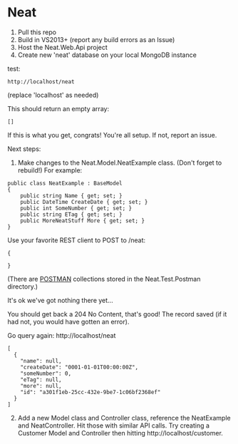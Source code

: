 # Neat

1. Pull this repo
2. Build in VS2013+ (report any build errors as an Issue)
3. Host the Neat.Web.Api project
4. Create new 'neat' database on your local MongoDB instance


test: 
```
http://localhost/neat
```
(replace 'localhost' as needed)

This should return an empty array:

```
[]
```

If this is what you get, congrats! You're all setup. If not, report an issue.

Next steps:

1. Make changes to the Neat.Model.NeatExample class. (Don't forget to rebuild!)  For example:

```
public class NeatExample : BaseModel
{
	public string Name { get; set; }
	public DateTime CreateDate { get; set; }
	public int SomeNumber { get; set; }
	public string ETag { get; set; }
	public MoreNeatStuff More { get; set; }
}
```
Use your favorite REST client to POST to /neat:
```
{

}
```

(There are <a href="https://chrome.google.com/webstore/detail/postman/fhbjgbiflinjbdggehcddcbncdddomop?utm_source=chrome-ntp-icon" target="_blank">POSTMAN<a> collections stored in the Neat.Test.Postman directory.)

It's ok we've got nothing there yet...

You should get back a 204 No Content, that's good! The record saved (if it had not, you would have gotten an error).

Go query again:  http://localhost/neat
```
[
  {
    "name": null,
    "createDate": "0001-01-01T00:00:00Z",
    "someNumber": 0,
    "eTag": null,
    "more": null,
    "id": "a301f1eb-25cc-432e-9be7-1c06bf2368ef"
  }
]
```


2. Add a new Model class and Controller class, reference the NeatExample and NeatController. Hit those with similar API calls. 
Try creating a Customer Model and Controller then hitting http://localhost/customer.
